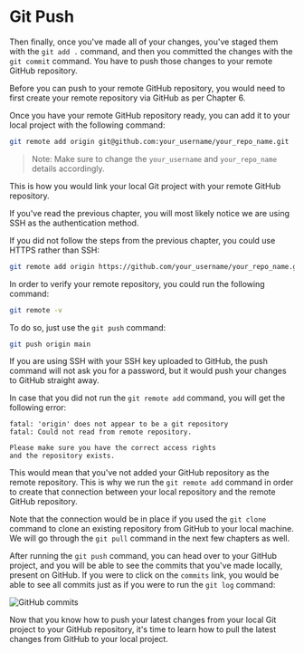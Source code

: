 # Git Push

Then finally, once you've made all of your changes, you've staged them with the `git add .` command, and then you committed the changes with the `git commit` command. You have to push those changes to your remote GitHub repository.

Before you can push to your remote GitHub repository, you would need to first create your remote repository via GitHub as per Chapter 6.

Once you have your remote GitHub repository ready, you can add it to your local project with the following command:

```bash
git remote add origin git@github.com:your_username/your_repo_name.git
```

> Note: Make sure to change the `your_username` and `your_repo_name` details accordingly.

This is how you would link your local Git project with your remote GitHub repository.

If you've read the previous chapter, you will most likely notice we are using SSH as the authentication method.

If you did not follow the steps from the previous chapter, you could use HTTPS rather than SSH:

```bash
git remote add origin https://github.com/your_username/your_repo_name.git
```

In order to verify your remote repository, you could run the following command:

```bash
git remote -v
```

To do so, just use the `git push` command:

```bash
git push origin main
```

If you are using SSH with your SSH key uploaded to GitHub, the push command will not ask you for a password, but it would push your changes to GitHub straight away.

In case that you did not run the `git remote add` command, you will get the following error:

```
fatal: 'origin' does not appear to be a git repository
fatal: Could not read from remote repository.

Please make sure you have the correct access rights
and the repository exists.
```

This would mean that you've not added your GitHub repository as the remote repository. This is why we run the `git remote add` command in order to create that connection between your local repository and the remote GitHub repository.

Note that the connection would be in place if you used the `git clone` command to clone an existing repository from GitHub to your local machine. We will go through the `git pull` command in the next few chapters as well.

After running the `git push` command, you can head over to your GitHub project, and you will be able to see the commits that you've made locally, present on GitHub. If you were to click on the `commits` link, you would be able to see all commits just as if you were to run the `git log` command:

![GitHub commits](https://user-images.githubusercontent.com/21223421/111459731-c1cd6280-8723-11eb-996f-5982879f811b.png)

Now that you know how to push your latest changes from your local Git project to your GitHub repository, it's time to learn how to pull the latest changes from GitHub to your local project.